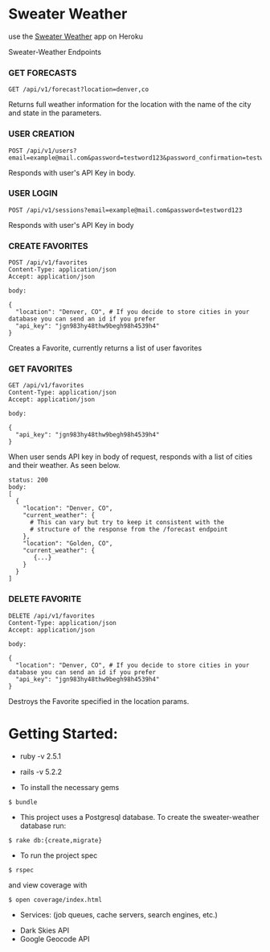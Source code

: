 # Sweater Weather
use the [Sweater Weather](https://dry-hollows-79406.herokuapp.com/api/v1/forecast) app on Heroku

Sweater-Weather Endpoints

### GET FORECASTS
```
GET /api/v1/forecast?location=denver,co
```
Returns full weather information for the location with the name of the city and state in the parameters.

### USER CREATION
```
POST /api/v1/users?email=example@mail.com&password=testword123&password_confirmation=testword123
```
Responds with user's API Key in body.

### USER LOGIN
```
POST /api/v1/sessions?email=example@mail.com&password=testword123
```
Responds with user's API Key in body

### CREATE FAVORITES
```
POST /api/v1/favorites
Content-Type: application/json
Accept: application/json

body:

{
  "location": "Denver, CO", # If you decide to store cities in your database you can send an id if you prefer
  "api_key": "jgn983hy48thw9begh98h4539h4"
}
```
Creates a Favorite, currently returns a list of user favorites

### GET FAVORITES
```
GET /api/v1/favorites
Content-Type: application/json
Accept: application/json

body:

{
  "api_key": "jgn983hy48thw9begh98h4539h4"
}
```
When user sends API key in body of request,  responds with a list of cities and their weather. As seen below.

```
status: 200
body:
[
  {
    "location": "Denver, CO",
    "current_weather": {
      # This can vary but try to keep it consistent with the
      # structure of the response from the /forecast endpoint
    },
    "location": "Golden, CO",
    "current_weather": {
       {...}
    }
  }
]
```

### DELETE FAVORITE
```
DELETE /api/v1/favorites
Content-Type: application/json
Accept: application/json

body:

{
  "location": "Denver, CO", # If you decide to store cities in your database you can send an id if you prefer
  "api_key": "jgn983hy48thw9begh98h4539h4"
}
```
Destroys the Favorite specified in the location params.



# Getting Started:

* ruby -v 2.5.1
* rails -v 5.2.2


* To install the necessary gems
```
$ bundle
```

* This project uses a Postgresql database. To create the sweater-weather database run:
```
$ rake db:{create,migrate}
```

* To run the project spec
```
$ rspec
```
and view coverage with
```
$ open coverage/index.html
```

* Services: (job queues, cache servers, search engines, etc.)
- Dark Skies API
- Google Geocode API
